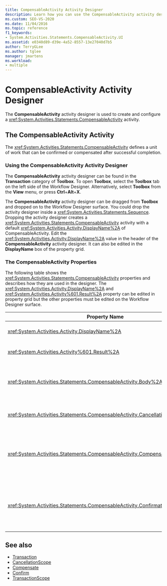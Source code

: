 ```yaml
---
title: CompensableActivity Activity Designer
description: Learn how you can use the CompensableActivity activity designer in Workflow Designer to create and configure a CompensableActivity activity.
ms.custom: SEO-VS-2020
ms.date: 11/04/2016
ms.topic: reference
f1_keywords:
- System.Activities.Statements.CompensableActivity.UI
ms.assetid: e0340d89-d39e-4a52-8557-13e27040d7b5
author: TerryGLee
ms.author: tglee
manager: jmartens
ms.workload:
- multiple
---
```

# CompensableActivity Activity Designer

The **CompensableActivity** activity designer is used to create and configure a <xref:System.Activities.Statements.CompensableActivity> activity.

## The CompensableActivity Activity
 The <xref:System.Activities.Statements.CompensableActivity> defines a unit of work that can be confirmed or compensated after successful completion.

### Using the CompensableActivity Activity Designer
 The **CompensableActivity** activity designer can be found in the **Transaction** category of **Toolbox**. To open **Toolbox**, select the **Toolbox** tab on the left side of the Workflow Designer. Alternatively, select **Toolbox** from the **View** menu, or press **Ctrl**+**Alt**+**X**.

 The **CompensableActivity** activity designer can be dragged from **Toolbox** and dropped on to the Workflow Designer surface. You could drop the activity designer inside a <xref:System.Activities.Statements.Sequence>. Dropping the activity designer creates a <xref:System.Activities.Statements.CompensableActivity> activity with a default <xref:System.Activities.Activity.DisplayName%2A> of CompensableActivity. Edit the <xref:System.Activities.Activity.DisplayName%2A> value in the header of the **CompensableActivity** activity designer. It can also be edited in the **DisplayName** box of the property grid.

### The CompensableActivity Properties
 The following table shows the <xref:System.Activities.Statements.CompensableActivity> properties and describes how they are used in the designer. The <xref:System.Activities.Activity.DisplayName%2A> and <xref:System.Activities.Activity%601.Result%2A> property can be edited in property grid but the other properties must be edited on the Workflow Designer surface.

|Property Name|Required|Usage|
|-|--------------|-|
|<xref:System.Activities.Activity.DisplayName%2A>|False|The optional friendly name of the <xref:System.Activities.Statements.CompensableActivity> activity. The default is CompensableActivity.|
|<xref:System.Activities.Activity%601.Result%2A>|False|Specifies the return value of the <xref:System.Activities.Statements.CompensableActivity>. This property must be edited in the property grid.|
|<xref:System.Activities.Statements.CompensableActivity.Body%2A>|True|Specifies the activity for which the compensation, cancellation, and confirmation logic is provided. To add the <xref:System.Activities.Statements.CompensableActivity.Body%2A> activity, drop an activity from **Toolbox** into the **Body** box on the **CompensableActivity** activity designer. Add the hint text "Drop activity here".|
|<xref:System.Activities.Statements.CompensableActivity.CancellationHandler%2A>|False|Specifies the activity that is executed when there's a cancellation. To add the activity, drop its designer from **Toolbox** into the **CancellationHandler** box on the **CompensableActivity** activity designer. Add hint text "Drop Activity Here".|
|<xref:System.Activities.Statements.CompensableActivity.CompensationHandler%2A>|False|Specifies the activity to be executed when compensating for the <xref:System.Activities.Statements.CompensableActivity.Body%2A> activity. This handler can be explicitly invoked using the <xref:System.Activities.Statements.Compensate> activity.<br /><br /> To add the activity, drop its activity designer from **Toolbox** into the **CompensationHandler** box on the **CompensableActivity** activity designer. Add hint text "Drop Activity Here".|
|<xref:System.Activities.Statements.CompensableActivity.ConfirmationHandler%2A>|False|Specifies the activity to be executed when confirming the <xref:System.Activities.Statements.CompensableActivity.Body%2A> activity. This handler can be explicitly invoked using the <xref:System.Activities.Statements.Confirm> activity.<br /><br /> To add the activity, drop its activity designer from **Toolbox** into the **ConfirmationHandler** box on the **CompensableActivity** activity designer. Add hint text "Drop Activity Here".|

## See also

- [Transaction](../workflow-designer/transaction-activity-designers.md)
- [CancellationScope](../workflow-designer/cancellationscope-activity-designer.md)
- [Compensate](../workflow-designer/compensate-activity-designer.md)
- [Confirm](../workflow-designer/confirm-activity-designer.md)
- [TransactionScope](../workflow-designer/transactionscope-activity-designer.md)
